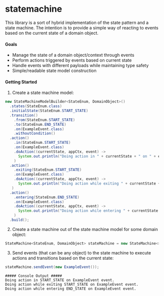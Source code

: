 # statemachine

This library is a sort of hybrid implementation of the state pattern and a state machine.  The intention is to provide a simple way of reacting to events based on the current state of a domain object.

#### Goals
- Manage the state of a domain object/context through events
- Perform actions triggered by events based on current state 
- Handle events with different payloads while maintaining type safety
- Simple/readable state model construction

#### Getting Started
1. Create a state machine model:
```java
new StateMachineModelBuilder<StateEnum, DomainObject>()
  .states(StateEnum.class)
  .initialState(StateEnum.START_STATE)
  .transition()
    .from(StateEnum.START_STATE)
    .to(StateEnum.END_STATE)
    .on(ExampleEvent.class)
    .withoutCondition()
  .action()
    .in(StateEnum.START_STATE)
    .on(ExampleEvent.class)
    .doAction((currentState, appCtx, event) -> 
      System.out.println("Doing action in " + currentState + " on " + event + " event.")
    )
  .action()
    .exiting(StateEnum.START_STATE)
    .on(ExampleEvent.class)
    .doAction((currentState, appCtx, event) -> 
      System.out.println("Doing action while exiting " + currentState + " on " + event + " event.")
   )
  .action()
    .entering(StateEnum.END_STATE)
    .on(ExampleEvent.class)
    .doAction((currentState, appCtx, event) -> 
      System.out.println("Doing action while entering " + currentState + " on " + event + " event.")
    )
  .build();

```

2. Create a state machine out of the state machine model for some domain object:
```java
StateMachine<StateEnum, DomainObject> stateMachine = new StateMachine<>(domainObject, stateMachineModel);
```

3. Send events (that can be any object) to the state machine to execute actions and transitions based on the current state:
```java
stateMachine.sendEvent(new ExampleEvent());
```
```
##### Console Output #####
Doing action in START_STATE on ExampleEvent event.
Doing action while exiting START_STATE on ExampleEvent event.
Doing action while entering END_STATE on ExampleEvent event.
```

